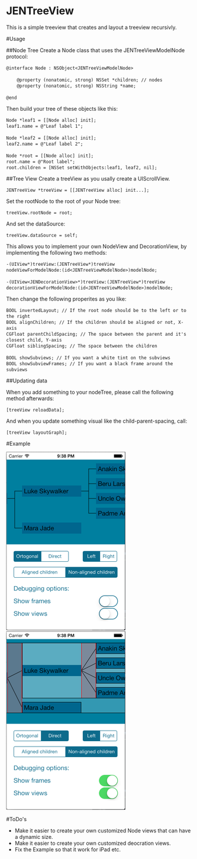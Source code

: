 JENTreeView
===========
This is a simple treeview that creates and layout a treeview recursivly. 

#Usage

##Node Tree
Create a Node class that uses the JENTreeViewModelNode protocol: 

    @interface Node : NSObject<JENTreeViewModelNode>
    
        @property (nonatomic, strong) NSSet *children; // nodes
        @property (nonatomic, strong) NSString *name;

    @end  

Then build your tree of these objects like this: 

    Node *leaf1 = [[Node alloc] init];
    leaf1.name = @"Leaf label 1";
    
    Node *leaf2 = [[Node alloc] init];
    leaf2.name = @"Leaf label 2";
    
    Node *root = [[Node alloc] init];
    root.name = @"Root label";
    root.children = [NSSet setWithObjects:leaf1, leaf2, nil];

##Tree View
Create a treeView as you usally create a UIScrollView. 

    JENTreeView *treeView = [[JENTreeView alloc] init...];

Set the rootNode to the root of your Node tree:

    treeView.rootNode = root;
    
And set the dataSource:

    treeView.dataSource = self;
    
This allows you to implement your own NodeView and DecorationView, by implementing the following two methods: 

    -(UIView*)treeView:(JENTreeView*)treeView
    nodeViewForModelNode:(id<JENTreeViewModelNode>)modelNode;

    -(UIView<JENDecorationView>*)treeView:(JENTreeView*)treeView
    decorationViewForModelNode:(id<JENTreeViewModelNode>)modelNode;

Then change the following properites as you like: 

    BOOL invertedLayout; // If the root node should be to the left or to the right
    BOOL alignChildren; // If the children should be aligned or not, X-axis
    CGFloat parentChildSpacing; // The space between the parent and it's closest child, Y-axis
    CGFloat siblingSpacing; // The space between the children
    
    BOOL showSubviews; // If you want a white tint on the subviews 
    BOOL showSubviewFrames; // If you want a black frame around the subviews
    
##Updating data

When you add something to your nodeTree, please call the following method afterwards:

    [treeView reloadData];
    
And when you update something visual like the child-parent-spacing, call:

    [treeView layoutGraph];
    
#Example

![An example](Example/example1.png "Example")
![An example](Example/example_debug1.png "Example")

#ToDo's
* Make it easier to create your own customized Node views that can have a dynamic size. 
* Make it easier to create your own customized deocration views. 
* Fix the Example so that it work for iPad etc. 
